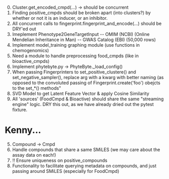 0. Cluster.get_encoded_cmpd(...) -> should be concurrent
0. Finding positive_cmpds should be broken apart (into clusters?)
by whether or not it is an inducer, or an inhibitor.
0. All concurrent calls to fingerprint.fingerprint_and_encode(...) should be DRY'ed out
1. Imeplement Phenotype2GeneTargetInput
 -- OMIM (NCBI) (Online Mendelian Inheritance in Man)
 -- GWAS Catalog (EBI) (50,000 rows)
2. Implement model_training graphing module (use functions in chemogenomics)
3. Need a module to handle preprocessing food_cmpds (like in bioactive_cmpds)
4. Implement phytebyte.py -> PhyteByte._load_config()
6. When passing Fingerprinters to set_positive_clustere() and set_negative_sampler(), replace arg with a kwarg with better naming (as opposed to the convoluted passing of Fingerprint.create('foo') obejcts to the set_*() methods"
7. SVD Model to get Latent Feature Vector & apply Cosine Similarity
8. All 'sources' (FoodCmpd & Bioactive) should share the same "streaming engine" logic. DRY this out, as we have already dried out the pytest fixture.
# Kenny...
5. Compound -> Cmpd
6. Handle compounds that share a same SMiLES (we may care about the assay data on each!)
7. !! Ensure uniqueness on positive_compounds
8. Functionality to facilitate querying metadata on compounds, and just passing around SMiLES (especially for FoodCmpd)
